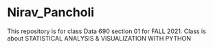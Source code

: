 # Nirav_Pancholi
This repository is for class Data 690 section 01 for FALL 2021. Class is about STATISTICAL ANALYSIS & VISUALIZATION WITH PYTHON
